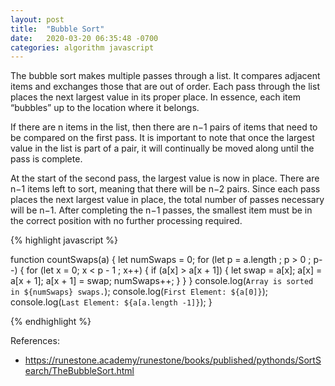 ```yaml
---
layout: post
title:  "Bubble Sort"
date:   2020-03-20 06:35:48 -0700
categories: algorithm javascript
---
```


The bubble sort makes multiple passes through a list. It compares adjacent items and exchanges those that are out of order. Each pass through the list places the next largest value in its proper place. In essence, each item “bubbles” up to the location where it belongs.

If there are n items in the list, then there are n−1 pairs of items that need to be compared on the first pass. It is important to note that once the largest value in the list is part of a pair, it will continually be moved along until the pass is complete.

At the start of the second pass, the largest value is now in place. There are n−1 items left to sort, meaning that there will be n−2 pairs. Since each pass places the next largest value in place, the total number of passes necessary will be n−1. After completing the n−1 passes, the smallest item must be in the correct position with no further processing required. 

{% highlight javascript %}

 function countSwaps(a) {
    let numSwaps = 0;
    for (let p = a.length ; p > 0 ; p--) {
        for (let x = 0; x < p - 1 ; x++) {
            if (a[x] > a[x + 1]) {
                let swap = a[x];
                a[x] = a[x + 1];
                a[x + 1] = swap;
                numSwaps++;
            }
        }
    }
    console.log(`Array is sorted in ${numSwaps} swaps.`);
    console.log(`First Element: ${a[0]}`);
    console.log(`Last Element: ${a[a.length -1]}`);
 }

{% endhighlight %}

References:
- https://runestone.academy/runestone/books/published/pythonds/SortSearch/TheBubbleSort.html
